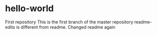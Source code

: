 # hello-world
First repository
This is the first branch of the master repository
readme-edits is different from readme.
Changed readme again
